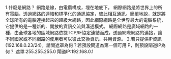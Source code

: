 1.什麼是網路？
網路是線，由電纜構成，埋在地底下。
網際網路是將世界上的所有電腦，透過網路的連結和標準化的通訊協定，彼此相互通訊。簡單地說，就是將全球所有的電腦連接起來的超級大網路，因此網際網路是全世界最大的電腦系統，它提供的是一種新的、開放的資訊交流與溝通模式。
網際網路是廣域網路的一種，由全球各地的區域網路依據TCP/IF協定連結而成，透過網際網路的連接，讓不同國家或不同網路的使用者可以彼此交換資訊、共用資源。
2.若只提供IP資訊(192.168.0.23/24)，請問遮罩為何？若預設閘道為第一個可用IP，則預設閘道IP為何？
遮罩:255.255.255.0 閘道IP:192.168.0.1